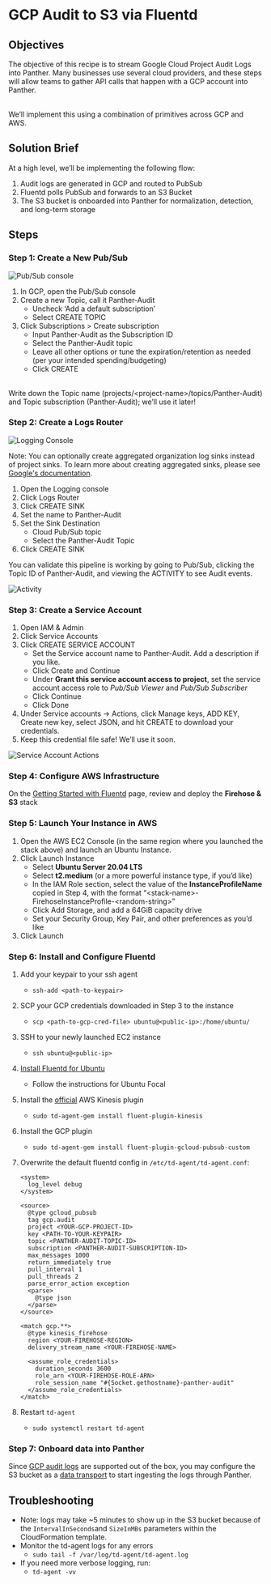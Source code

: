 # GCP Audit to S3 via Fluentd

## Objectives <a href="#objectives" id="objectives"></a>

The objective of this recipe is to stream Google Cloud Project Audit Logs into Panther. Many businesses use several cloud providers, and these steps will allow teams to gather API calls that happen with a GCP account into Panther.

\
We’ll implement this using a combination of primitives across GCP and AWS.

## Solution Brief <a href="#solution-brief" id="solution-brief"></a>

At a high level, we’ll be implementing the following flow:

1. Audit logs are generated in GCP and routed to PubSub
2. Fluentd polls PubSub and forwards to an S3 Bucket
3. The S3 bucket is onboarded into Panther for normalization, detection, and long-term storage

## Steps <a href="#steps" id="steps"></a>

### Step 1: Create a New Pub/Sub <a href="#step-1-create-a-new-pub-sub" id="step-1-create-a-new-pub-sub"></a>

![Pub/Sub console](../../.gitbook/assets/pub-sub\_console.png)

1. In GCP, open the Pub/Sub console
2. Create a new Topic, call it Panther-Audit
   * Uncheck ‘Add a default subscription’&#x20;
   * Select CREATE TOPIC
3. Click Subscriptions > Create subscription
   * Input Panther-Audit as the Subscription ID
   * Select the Panther-Audit topic
   * Leave all other options or tune the expiration/retention as needed (per your intended spending/budgeting)
   * Click CREATE

\
Write down the Topic name (projects/\<project-name>/topics/Panther-Audit) and Topic subscription (Panther-Audit); we’ll use it later!

### Step 2: Create a Logs Router <a href="#step-2-create-a-logs-router" id="step-2-create-a-logs-router"></a>

![Logging Console](../../.gitbook/assets/logging\_console.png)

Note: You can optionally create aggregated organization log sinks instead of project sinks. To learn more about creating aggregated sinks, please see [Google's documentation](https://cloud.google.com/logging/docs/export/aggregated\_sinks#gcloud).

1. Open the Logging console
2. Click Logs Router
3. Click CREATE SINK
4. Set the name to Panther-Audit
5. Set the Sink Destination
   * Cloud Pub/Sub topic
   * Select the Panther-Audit Topic
6. Click CREATE SINK

You can validate this pipeline is working by going to Pub/Sub, clicking the Topic ID of Panther-Audit, and viewing the ACTIVITY to see Audit events.

![Activity](../../.gitbook/assets/pub-sub\_activity.png)

### Step 3: Create a Service Account <a href="#hardbreak-step-3-create-a-service-account" id="hardbreak-step-3-create-a-service-account"></a>

1. Open IAM & Admin
2. Click Service Accounts
3. Click CREATE SERVICE ACCOUNT
   * Set the Service account name to Panther-Audit. Add a description if you like.
   * Click Create and Continue
   * Under **Grant this service account access to project**, set the service account access role to _Pub/Sub Viewer_ and _Pub/Sub Subscriber_
   * Click Continue
   * Click Done
4. Under Service accounts -> Actions, click Manage keys, ADD KEY, Create new key, select JSON, and hit CREATE to download your credentials.
5. Keep this credential file safe! We’ll use it soon.

![Service Account Actions](../../.gitbook/assets/service\_account\_actions.png)

### Step 4: Configure AWS Infrastructure  <a href="#step-4-configure-aws-infrastructure" id="step-4-configure-aws-infrastructure"></a>

On the [Getting Started with Fluentd](resource-guide.md) page, review and deploy the **Firehose & S3** stack

### Step 5: Launch Your Instance in AWS <a href="#step-5-launch-your-instance-in-aws" id="step-5-launch-your-instance-in-aws"></a>

1. Open the AWS EC2 Console (in the same region where you launched the stack above) and launch an Ubuntu Instance.
2. Click Launch Instance
   * Select **Ubuntu Server 20.04 LTS**
   * Select **t2.medium** (or a more powerful instance type, if you’d like)
   * In the IAM Role section, select the value of the **InstanceProfileName** copied in Step 4, with the format “\<stack-name>-FirehoseInstanceProfile-\<random-string>”
   * Click Add Storage, and add a 64GiB capacity drive
   * Set your Security Group, Key Pair, and other preferences as you’d like
3. Click Launch

### Step 6: Install and Configure Fluentd <a href="#step-6-install-and-configure-fluentd" id="step-6-install-and-configure-fluentd"></a>

1. Add your keypair to your ssh agent
   * `ssh-add <path-to-keypair>`
2. SCP your GCP credentials downloaded in Step 3 to the instance
   * `scp <path-to-gcp-cred-file> ubuntu@<public-ip>:/home/ubuntu/`&#x20;
3. SSH to your newly launched EC2 instance
   * `ssh ubuntu@<public-ip>`
4. [Install Fluentd for Ubuntu](https://docs.fluentd.org/installation/install-by-deb)
   * Follow the instructions for Ubuntu Focal
5. Install the [official](https://github.com/awslabs/aws-fluent-plugin-kinesis) AWS Kinesis plugin
   * `sudo td-agent-gem install fluent-plugin-kinesis`
6. Install the GCP plugin
   * `sudo td-agent-gem install fluent-plugin-gcloud-pubsub-custom`
7.  Overwrite the default fluentd config in `/etc/td-agent/td-agent.conf`:

    ```
    <system>  
      log_level debug
    </system>

    <source>
      @type gcloud_pubsub
      tag gcp.audit
      project <YOUR-GCP-PROJECT-ID>
      key <PATH-TO-YOUR-KEYPAIR>
      topic <PANTHER-AUDIT-TOPIC-ID>
      subscription <PANTHER-AUDIT-SUBSCRIPTION-ID>
      max_messages 1000
      return_immediately true
      pull_interval 1
      pull_threads 2
      parse_error_action exception
      <parse>
        @type json
      </parse>
    </source>

    <match gcp.**>
      @type kinesis_firehose
      region <YOUR-FIREHOSE-REGION>
      delivery_stream_name <YOUR-FIREHOSE-NAME>

      <assume_role_credentials>
        duration_seconds 3600
        role_arn <YOUR-FIREHOSE-ROLE-ARN>
        role_session_name "#{Socket.gethostname}-panther-audit"
      </assume_role_credentials>
    </match>
    ```
8. Restart `td-agent`
   * `sudo systemctl restart td-agent`

### Step 7: Onboard data into Panther <a href="#step-7-onboard-data-into-panther" id="step-7-onboard-data-into-panther"></a>

Since [GCP audit logs](https://docs.runpanther.io/data-onboarding/supported-logs/gcp) are supported out of the box, you may configure the S3 bucket as a [data transport](https://docs.runpanther.io/data-onboarding/data-transports/s3) to start ingesting the logs through Panther.

## **Troubleshooting**

* Note: logs may take \~5 minutes to show up in the S3 bucket because of the `IntervalInSeconds`and `SizeInMBs` parameters within the CloudFormation template.
* Monitor the td-agent logs for any errors
  * `sudo tail -f /var/log/td-agent/td-agent.log`
* If you need more verbose logging, run:
  * `td-agent -vv`
